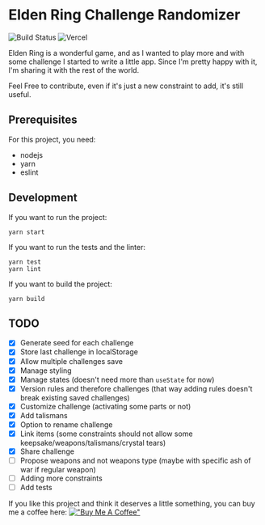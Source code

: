 # Elden Ring Challenge Randomizer

![Build Status](https://youkoulayley.semaphoreci.com/badges/elden-ring-challenge/branches/main.svg?key=943bdf94-e4e4-42d9-b4c1-d5ccc45667eb)
![Vercel](https://vercelbadge.vercel.app/api/youkoulayley/elden-ring-challenge)

Elden Ring is a wonderful game, and as I wanted to play more and with some challenge
I started to write a little app. Since I'm pretty happy with it, I'm sharing it
with the rest of the world.

Feel Free to contribute, even if it's just a new constraint to add, it's still useful.

## Prerequisites

For this project, you need:

* nodejs
* yarn
* eslint

## Development

If you want to run the project:

```
yarn start
```

If you want to run the tests and the linter:

```
yarn test
yarn lint
```

If you want to build the project:

```
yarn build
```

## TODO

- [x] Generate seed for each challenge
- [x] Store last challenge in localStorage
- [x] Allow multiple challenges save
- [x] Manage styling
- [x] Manage states (doesn't need more than `useState` for now)
- [x] Version rules and therefore challenges (that way adding rules doesn't break existing saved challenges)
- [x] Customize challenge (activating some parts or not)
- [x] Add talismans
- [x] Option to rename challenge 
- [x] Link items (some constraints should not allow some keepsake/weapons/talismans/crystal tears)
- [x] Share challenge
- [ ] Propose weapons and not weapons type (maybe with specific ash of war if regular weapon)
- [ ] Adding more constraints
- [ ] Add tests

If you like this project and think it deserves a little something, you can buy me a coffee here:
[!["Buy Me A Coffee"](https://www.buymeacoffee.com/assets/img/custom_images/orange_img.png)](https://www.buymeacoffee.com/bmayellebuR)

